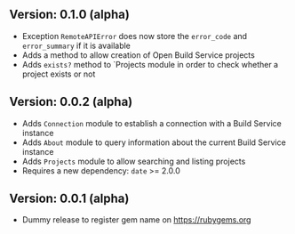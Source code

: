 ## Version: 0.1.0 (alpha)

- Exception `RemoteAPIError` does now store the `error_code` and `error_summary` if it is available
- Adds a method to allow creation of Open Build Service projects
- Adds `exists?` method to `Projects module in order to check whether a project exists or not

## Version: 0.0.2 (alpha)

- Adds `Connection` module to establish a connection with a Build Service instance
- Adds `About` module to query information about the current Build Service instance
- Adds `Projects` module to allow searching and listing projects
- Requires a new dependency: `date` >= 2.0.0

## Version: 0.0.1 (alpha)

- Dummy release to register gem name on https://rubygems.org
